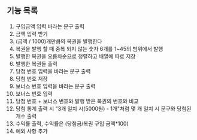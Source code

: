 ## 기능 목록

1. 구입금액 입력 바라는 문구 출력
2. 금액 입력 받기
3. (금액 / 1000)개만큼의 복권을 발행한다
4. 복권을 발행 할 때 중복 되지 않는 숫자 6개를 1~45의 범위에서 발행
5. 발행한 복권을 오름차순으로 정렬하고 배열에 따로 저장
6. 발행한 복권들 출력
7. 당첨 번호 입력을 바라는 문구 출력
8. 당첨 번호 저장
9. 보너스 번호 입력을 바라는 문구 출력
10. 보너스 번호 입력
11. 당첨 번호 + 보너스 번호와 발행 받은 복권의 번호와 비교
12. 당첨 통계 출력 시 "3개 일치 시(5000원) - 1개"처럼 몇 개 일치 시 문구와 당첨된 개수 출력
13. 수익률 출력, 수익률은 (당첨금/복권 구입 금액\*100)
14. 예외 사항 추가
